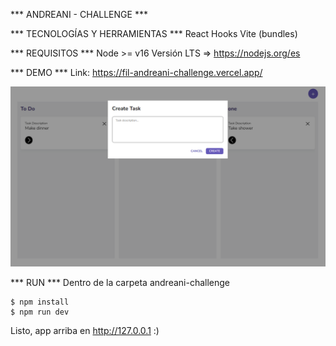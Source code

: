 *** ANDREANI - CHALLENGE ***

*** TECNOLOGÍAS Y HERRAMIENTAS ***
React
Hooks
Vite (bundles)

*** REQUISITOS ***
Node >= v16 Versión LTS => https://nodejs.org/es

*** DEMO ***
Link: https://fil-andreani-challenge.vercel.app/

![Demo image](https://github.com/FredonRa/andreani-challenge/blob/master/screenshots/demo.png)

*** RUN ***
Dentro de la carpeta andreani-challenge

```console
$ npm install
$ npm run dev
```

Listo, app arriba en http://127.0.0.1 :)